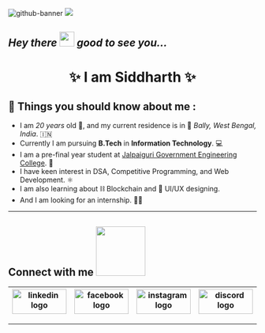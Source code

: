 ![github-banner](https://github.com/ATLAS2002/ATLAS2002/assets/123821746/81aaa4a4-317a-4695-aa2e-01bbf75a55be)
<a href="https://www.youtube.com/watch?v=dQw4w9WgXcQ"><img src="https://user-images.githubusercontent.com/73097560/115834477-dbab4500-a447-11eb-908a-139a6edaec5c.gif"></a>

<h2> <em>Hey there</em> <img src = "https://raw.githubusercontent.com/MartinHeinz/MartinHeinz/master/wave.gif" width = 30px><em>   good to see you...</em></h2>
<h1 align='center'>✨ I am Siddharth ✨</h1>

## :star2: Things you should know about me :
- I am _20 years_ old :boy:, and my current residence is in :round_pushpin: _Bally, West Bengal, India_. 🇮🇳
- Currently I am pursuing **B.Tech** in **Information Technology**. :computer:
- I am a pre-final year student at [Jalpaiguri Government Engineering College](https://en.wikipedia.org/wiki/Jalpaiguri_Government_Engineering_College). :school:
- I have keen interest in DSA, Competitive Programming, and Web Development. :atom_symbol: 
- I am also learning about :chains: Blockchain and :art: UI/UX designing.
- And I am looking for an internship. :man_technologist:

<hr/>

<h2> Connect with me <img src='https://raw.githubusercontent.com/ShahriarShafin/ShahriarShafin/main/Assets/handshake.gif' width="100px"> </h2>
<div align="center">

| [<img src="https://raw.githubusercontent.com/maurodesouza/profile-readme-generator/master/src/assets/icons/social/linkedin/default.svg" alt="linkedin logo" title="Siddharth Biswas" width="110" height="50">](https://www.linkedin.com/in/siddharth-biswas-8380b422a)  | [<img src="https://raw.githubusercontent.com/maurodesouza/profile-readme-generator/master/src/assets/icons/social/facebook/default.svg" alt="facebook logo" title="Siddharth Biswas" width="110" height="50">](https://www.facebook.com/siddharth.biswas.796) |  [<img src="https://raw.githubusercontent.com/maurodesouza/profile-readme-generator/master/src/assets/icons/social/instagram/default.svg" alt="instagram logo" title="siddhartho_milos" width="110" height="50">](https://www.instagram.com/siddhartho_milos) |  [<img src="https://raw.githubusercontent.com/maurodesouza/profile-readme-generator/master/src/assets/icons/social/discord/default.svg" alt="discord logo" title="atlas_2002" width="110" height="50">](https://www.discordapp.com/users/670861379456073731) |  [<img src="https://raw.githubusercontent.com/rahulbanerjee26/githubAboutMeGenerator/main/icons/github.svg" alt="github logo" title="ATLAS2002" width="110" height="50">](https://www.github.com/ATLAS2002) |
|---|---|---|---|---|
</div>

<!-- <div align="center">
<a href = 'https://www.linkedin.com/in/siddharth-biswas-8380b422a'> 
  <img src="https://raw.githubusercontent.com/maurodesouza/profile-readme-generator/master/src/assets/icons/social/linkedin/default.svg" width="110" height="50" alt="linkedin logo" title="Siddharth Biswas" />
</a>
<a href = 'https://www.facebook.com/siddharth.biswas.796'> 
  <img src="https://raw.githubusercontent.com/maurodesouza/profile-readme-generator/master/src/assets/icons/social/facebook/default.svg" width="110" height="50" alt="facebook logo" title="Siddharth Biswas" />
</a>
<a href = 'https://www.instagram.com/siddhartho_milos'> 
  <img src="https://raw.githubusercontent.com/maurodesouza/profile-readme-generator/master/src/assets/icons/social/instagram/default.svg" width="110" height="50" alt="instagram logo" title="siddhartho_milos" />
</a>
<a href = 'https://www.discordapp.com/users/670861379456073731'> 
  <img src="https://raw.githubusercontent.com/maurodesouza/profile-readme-generator/master/src/assets/icons/social/discord/default.svg" width="110" height="50" alt="discord logo" title="atlas_2002" />
</a>
<a href = 'https://www.github.com/ATLAS2002'> 
  <img width = "110" height="50" alt="github logo" title="ATLAS2002" src="https://raw.githubusercontent.com/rahulbanerjee26/githubAboutMeGenerator/main/icons/github.svg"/>
</a>
</div> -->

<hr/>

<!-- <h2> My Skills <img src = "https://media2.giphy.com/media/QssGEmpkyEOhBCb7e1/giphy.gif?cid=ecf05e47a0n3gi1bfqntqmob8g9aid1oyj2wr3ds3mg700bl&rid=giphy.gif" width = 32px> </h2>

- <h3>Languages : </h3> -->
